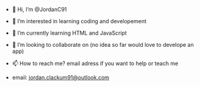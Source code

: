 - 👋 Hi, I’m @JordanC91
- 👀 I’m interested in learning coding and developement
- 🌱 I’m currently learning HTML and JavaScript
- 💞️ I’m looking to collaborate on (no idea so far would love to develope an app)
- 📫 How to reach me? email adress if you want to help or teach me

- email: jordan.clackum91@outlook.com

<!---
JordanC91/JordanC91 is a ✨ special ✨ repository because its `README.md` (this file) appears on your GitHub profile.
You can click the Preview link to take a look at your changes.
--->
